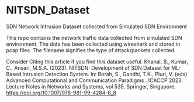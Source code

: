 # NITSDN_Dataset
SDN Network Intrusion Dataset collected from Simulated SDN Environment

This repo contains the network traffic data collected from simulated SDN environment. The data has been collected using wireshark and stored in pcap files. The filename signifies the type of attack/packets collected. 


Consider Citing this article if you find this dataset useful.
Khanal, B., Kumar, C., Ansari, M.S.A. (2023). NITSDN: Development of SDN Dataset for ML-Based Intrusion Detection System. In: Borah, S., Gandhi, T.K., Piuri, V. (eds) Advanced Computational and Communication Paradigms . ICACCP 2023. Lecture Notes in Networks and Systems, vol 535. Springer, Singapore. https://doi.org/10.1007/978-981-99-4284-8_8
